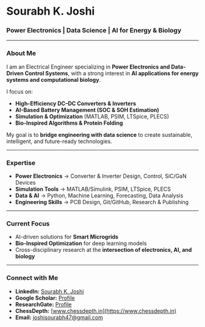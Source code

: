 # Sourabh K. Joshi  

###  Power Electronics | Data Science |  AI for Energy & Biology  

---

###  About Me  
I am an Electrical Engineer specializing in **Power Electronics and Data-Driven Control Systems**, with a strong interest in **AI applications for energy systems and computational biology**.  

I focus on:  
- **High-Efficiency DC–DC Converters & Inverters**  
- **AI-Based Battery Management (SOC & SOH Estimation)**  
- **Simulation & Optimization** (MATLAB, PSIM, LTSpice, PLECS)  
- **Bio-Inspired Algorithms & Protein Folding**  

My goal is to **bridge engineering with data science** to create sustainable, intelligent, and future-ready technologies.  

---

###  Expertise  

- **Power Electronics** → Converter & Inverter Design, Control, SiC/GaN Devices  
- **Simulation Tools** → MATLAB/Simulink, PSIM, LTSpice, PLECS  
- **Data & AI** → Python, Machine Learning, Forecasting, Data Analysis  
- **Engineering Skills** → PCB Design, Git/GitHub, Research & Publishing  

---

###  Current Focus  
- AI-driven solutions for **Smart Microgrids**  
- **Bio-Inspired Optimization** for deep learning models  
- Cross-disciplinary research at the **intersection of electronics, AI, and biology**  

---

###  Connect with Me  

- **LinkedIn:** [Sourabh K. Joshi](https://www.linkedin.com/in/sourabhk_nitb)  
- **Google Scholar:** [Profile](https://scholar.google.com/citations?user=YOUR_GOOGLE_SCHOLAR_ID&hl=en)  
- **ResearchGate:** [Profile](https://www.researchgate.net/profile/YOUR_RESEARCHGATE_ID)  
- **ChessDepth:** [www.chessdepth.in](https://www.chessdepth.in)  
- **Email:** joshisourabh47@gmail.com  
